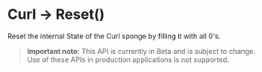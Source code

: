 # Curl -> Reset()
Reset the internal State of the Curl sponge by filling it with all 0's.
> **Important note:** This API is currently in Beta and is subject to change. Use of these APIs in production applications is not supported.





